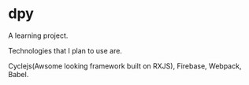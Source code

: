 # dpy

A learning project.

Technologies that I plan to use are.

Cyclejs(Awsome looking framework built on RXJS),
Firebase,
Webpack,
Babel.
